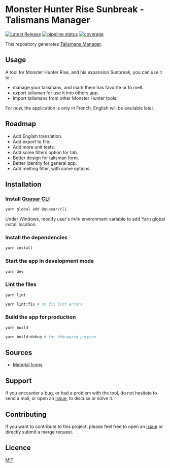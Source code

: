 # Monster Hunter Rise Sunbreak - Talismans Manager

[![Latest Release](https://gitlab.com/sparda-of-nosgoth/mhrs-talismans-manager/-/badges/release.svg)](https://gitlab.com/sparda-of-nosgoth/mhrs-talismans-manager/-/releases)
[![pipeline status](https://gitlab.com/sparda-of-nosgoth/mhrs-talismans-manager/badges/main/pipeline.svg)](https://gitlab.com/sparda-of-nosgoth/mhrs-talismans-manager/-/commits/main)
[![coverage](https://gitlab.com/sparda-of-nosgoth/mhrs-talismans-manager/badges/main/coverage.svg?job=test-jest)](https://gitlab.com/sparda-of-nosgoth/mhrs-talismans-manager/-/tree/main)

This repository generates [Talismans Manager](https://sparda-of-nosgoth.gitlab.io/mhrs-talismans-manager).

## Usage
A tool for Monster Hunter Rise, and his expansion Sunbreak, you can use it to :

- manage your talismans, and mark them has favorite or to melt.
- export talisman for use it into others app.
- import talismans  from other Monster Hunter tools.

For now, the application is only in French, English will be available later.

## Roadmap

- Add English translation.
- Add export to file.
- Add more unit tests.
- Add some filters option for tab.
- Better design for talisman form.
- Better identity for general app.
- Add melting filter, with some options.

## Installation
### Install [Quasar CLI](https://quasar.dev/start/quasar-cli)
```bash
yarn global add @quasar/cli
```

Under Windows, modify user's `PATH` environment variable to add Yarn global install location.

### Install the dependencies
```bash
yarn install
```

### Start the app in development mode
```bash
yarn dev
```

### Lint the files
```bash
yarn lint
```
```bash
yarn lint:fix # to fix lint errors
```

### Build the app for production
```bash
yarn build
```
```bash
yarn build:debug # for debugging purpose
```

## Sources
- [Material Icons](https://fonts.google.com/icons)

## Support
If you encounter a bug, or had a problem with the tool, do not hesitate to send a mail, or open an [issue](https://gitlab.com/sparda-of-nosgoth/mhrs-talismans-manager/-/issues), to discuss or solve it.

## Contributing
If you want to contribute to this project, please feel free to open an [issue](https://gitlab.com/sparda-of-nosgoth/mhrs-talismans-manager/-/issues) or directly submit a merge request.

## Licence
[MIT](./LICENCE)
